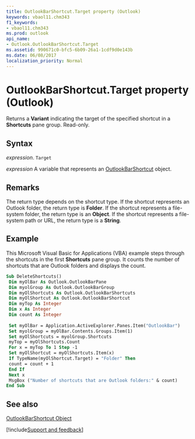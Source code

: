 ```yaml
---
title: OutlookBarShortcut.Target property (Outlook)
keywords: vbaol11.chm343
f1_keywords:
- vbaol11.chm343
ms.prod: outlook
api_name:
- Outlook.OutlookBarShortcut.Target
ms.assetid: 990671c0-bfc5-6b09-26a1-1cdf9d0e143b
ms.date: 06/08/2017
localization_priority: Normal
---
```



# OutlookBarShortcut.Target property (Outlook)

Returns a **Variant** indicating the target of the specified shortcut in a **Shortcuts** pane group. Read-only.


## Syntax

_expression_. `Target`

_expression_ A variable that represents an [OutlookBarShortcut](Outlook.OutlookBarShortcut.md) object.


## Remarks

The return type depends on the shortcut type. If the shortcut represents an Outlook folder, the return type is **Folder**. If the shortcut represents a file-system folder, the return type is an **Object**. If the shortcut represents a file-system path or URL, the return type is a **String**.


## Example

This Microsoft Visual Basic for Applications (VBA) example steps through the shortcuts in the first  **Shortcuts** pane group. It counts the number of shortcuts that are Outlook folders and displays the count.


```vb
Sub DeleteShortcuts() 
 Dim myOlBar As Outlook.OutlookBarPane 
 Dim myolGroup As Outlook.OutlookBarGroup 
 Dim myOlShortcuts As Outlook.OutlookBarShortcuts 
 Dim myOlShortcut As Outlook.OutlookBarShortcut 
 Dim myTop As Integer 
 Dim x As Integer 
 Dim count As Integer 
 
 Set myOlBar = Application.ActiveExplorer.Panes.Item("OutlookBar") 
 Set myolGroup = myOlBar.Contents.Groups.Item(1) 
 Set myOlShortcuts = myolGroup.Shortcuts 
 myTop = myOlShortcuts.Count 
 For x = myTop To 1 Step -1 
 Set myOlShortcut = myOlShortcuts.Item(x) 
 If TypeName(myOlShortcut.Target) = "Folder" Then 
 count = count + 1 
 End If 
 Next x 
 MsgBox ("Number of shortcuts that are Outlook folders:" & count) 
End Sub
```


## See also


[OutlookBarShortcut Object](Outlook.OutlookBarShortcut.md)

[!include[Support and feedback](~/includes/feedback-boilerplate.md)]